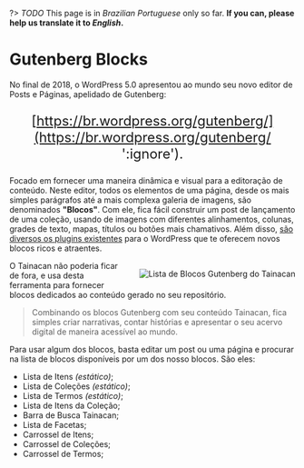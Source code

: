 ?> _TODO_  This page is in *Brazilian Portuguese* only so far. **If you can, please help us translate it to *English*.**

# Gutenberg Blocks

No final de 2018, o WordPress 5.0 apresentou ao mundo seu novo editor de Posts e Páginas, apelidado de Gutenberg: 

<div style="text-align: center; font-size: 1.5rem;">

[https://br.wordpress.org/gutenberg/](https://br.wordpress.org/gutenberg/ ':ignore').

</div>

Focado em fornecer uma maneira dinâmica e visual para a editoração de conteúdo. Neste editor, todos os elementos de uma página, desde os mais simples parágrafos até a mais complexa galeria de imagens, são denominados **"Blocos"**. Com ele, fica fácil construir um post de lançamento de uma coleção, usando de imagens com diferentes alinhamentos, colunas, grades de texto, mapas, títulos ou botões mais chamativos. Além disso, [são diversos os plugins existentes](https://br.wordpress.org/plugins/browse/blocks/ ':ignore') para o WordPress que te oferecem novos blocos ricos e atraentes.

<div style="float: right; margin-left: 32px;">

![Lista de Blocos Gutenberg do Tainacan](/_assets/images/gutenberg-blocks-list.jpg ':size=450')

</div>

O Tainacan não poderia ficar de fora, e usa desta ferramenta para fornecer blocos dedicados ao conteúdo gerado no seu repositório. 

> Combinando os blocos Gutenberg com seu conteúdo Tainacan, fica simples criar narrativas, contar histórias e apresentar o seu acervo digital de maneira acessível ao mundo.

Para usar algum dos blocos, basta editar um post ou uma página e procurar na lista de blocos disponíveis por um dos nosso blocos. São eles:

* Lista de Itens *(estático)*;
* Lista de Coleções *(estático)*;
* Lista de Termos *(estático)*;
* Lista de Itens da Coleção;
* Barra de Busca Tainacan;
* Lista de Facetas;
* Carrossel de Itens;
* Carrossel de Coleções;
* Carrossel de Termos;